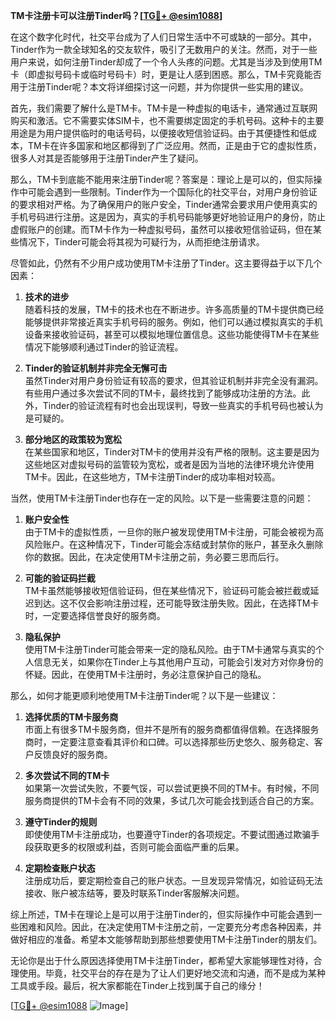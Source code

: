 **TM卡注册卡可以注册Tinder吗？[[TG💪+ @esim1088](https://t.me/s/esim1088)]**

在这个数字化时代，社交平台成为了人们日常生活中不可或缺的一部分。其中，Tinder作为一款全球知名的交友软件，吸引了无数用户的关注。然而，对于一些用户来说，如何注册Tinder却成了一个令人头疼的问题。尤其是当涉及到使用TM卡（即虚拟号码卡或临时号码卡）时，更是让人感到困惑。那么，TM卡究竟能否用于注册Tinder呢？本文将详细探讨这一问题，并为你提供一些实用的建议。

首先，我们需要了解什么是TM卡。TM卡是一种虚拟的电话卡，通常通过互联网购买和激活。它不需要实体SIM卡，也不需要绑定固定的手机号码。这种卡的主要用途是为用户提供临时的电话号码，以便接收短信验证码。由于其便捷性和低成本，TM卡在许多国家和地区都得到了广泛应用。然而，正是由于它的虚拟性质，很多人对其是否能够用于注册Tinder产生了疑问。

那么，TM卡到底能不能用来注册Tinder呢？答案是：理论上是可以的，但实际操作中可能会遇到一些限制。Tinder作为一个国际化的社交平台，对用户身份验证的要求相对严格。为了确保用户的账户安全，Tinder通常会要求用户使用真实的手机号码进行注册。这是因为，真实的手机号码能够更好地验证用户的身份，防止虚假账户的创建。而TM卡作为一种虚拟号码，虽然可以接收短信验证码，但在某些情况下，Tinder可能会将其视为可疑行为，从而拒绝注册请求。

尽管如此，仍然有不少用户成功使用TM卡注册了Tinder。这主要得益于以下几个因素：

1. **技术的进步**  
随着科技的发展，TM卡的技术也在不断进步。许多高质量的TM卡提供商已经能够提供非常接近真实手机号码的服务。例如，他们可以通过模拟真实的手机设备来接收验证码，甚至可以模拟地理位置信息。这些功能使得TM卡在某些情况下能够顺利通过Tinder的验证流程。

2. **Tinder的验证机制并非完全无懈可击**  
虽然Tinder对用户身份验证有较高的要求，但其验证机制并非完全没有漏洞。有些用户通过多次尝试不同的TM卡，最终找到了能够成功注册的方法。此外，Tinder的验证流程有时也会出现误判，导致一些真实的手机号码也被认为是可疑的。

3. **部分地区的政策较为宽松**  
在某些国家和地区，Tinder对TM卡的使用并没有严格的限制。这主要是因为这些地区对虚拟号码的监管较为宽松，或者是因为当地的法律环境允许使用TM卡。因此，在这些地方，TM卡注册Tinder的成功率相对较高。

当然，使用TM卡注册Tinder也存在一定的风险。以下是一些需要注意的问题：

1. **账户安全性**  
由于TM卡的虚拟性质，一旦你的账户被发现使用TM卡注册，可能会被视为高风险账户。在这种情况下，Tinder可能会冻结或封禁你的账户，甚至永久删除你的数据。因此，在决定使用TM卡注册之前，务必要三思而后行。

2. **可能的验证码拦截**  
TM卡虽然能够接收短信验证码，但在某些情况下，验证码可能会被拦截或延迟到达。这不仅会影响注册过程，还可能导致注册失败。因此，在选择TM卡时，一定要选择信誉良好的服务商。

3. **隐私保护**  
使用TM卡注册Tinder可能会带来一定的隐私风险。由于TM卡通常与真实的个人信息无关，如果你在Tinder上与其他用户互动，可能会引发对方对你身份的怀疑。因此，在使用TM卡注册时，务必注意保护自己的隐私。

那么，如何才能更顺利地使用TM卡注册Tinder呢？以下是一些建议：

1. **选择优质的TM卡服务商**  
市面上有很多TM卡服务商，但并不是所有的服务商都值得信赖。在选择服务商时，一定要注意查看其评价和口碑。可以选择那些历史悠久、服务稳定、客户反馈良好的服务商。

2. **多次尝试不同的TM卡**  
如果第一次尝试失败，不要气馁，可以尝试更换不同的TM卡。有时候，不同服务商提供的TM卡会有不同的效果，多试几次可能会找到适合自己的方案。

3. **遵守Tinder的规则**  
即使使用TM卡注册成功，也要遵守Tinder的各项规定。不要试图通过欺骗手段获取更多的权限或利益，否则可能会面临严重的后果。

4. **定期检查账户状态**  
注册成功后，要定期检查自己的账户状态。一旦发现异常情况，如验证码无法接收、账户被冻结等，要及时联系Tinder客服解决问题。

综上所述，TM卡在理论上是可以用于注册Tinder的，但实际操作中可能会遇到一些困难和风险。因此，在决定使用TM卡注册之前，一定要充分考虑各种因素，并做好相应的准备。希望本文能够帮助到那些想要使用TM卡注册Tinder的朋友们。

无论你是出于什么原因选择使用TM卡注册Tinder，都希望大家能够理性对待，合理使用。毕竟，社交平台的存在是为了让人们更好地交流和沟通，而不是成为某种工具或手段。最后，祝大家都能在Tinder上找到属于自己的缘分！

[[TG💪+ @esim1088](https://t.me/s/esim1088) ![Image](https://i.postimg.cc/4NQfJmqS/Snipaste-2025-05-13-00-14-12.png)]